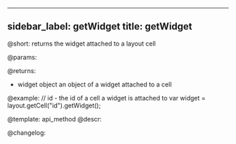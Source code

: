 
---
sidebar_label: getWidget
title: getWidget
---          

@short: returns the widget attached to a layout cell


@params:


@returns:
- widget		object		an object of a widget attached to a cell


@example:
// id - the id of a cell a widget is attached to
var widget = layout.getCell("id").getWidget();


@template: api_method
@descr:





@changelog:



